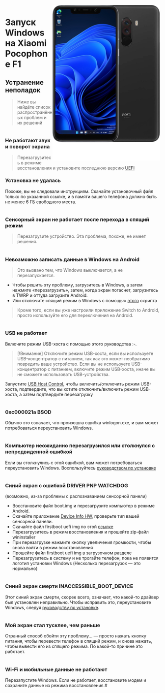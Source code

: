 <img align="right" src="beryllium.png" width="350" alt="Windows Installation on beryllium"> 


# Запуск Windows на Xiaomi Pocophone F1

## Устранение неполадок
> Ниже вы найдёте список распространённых проблем и их решений
#
### Не работают звук и поворот экрана
> Перезагрузитесь в режиме восстановления и установите последнюю версию [UEFI](https://github.com/n00b69/woa-beryllium/releases/tag/UEFI)
### Установка не удалась
Похоже, вы не следовали инструкциям. 
Скачайте установочный файл только по указанной ссылке, и в памяти вашего телефона должно быть не менее 6 ГБ свободного места. 
#
### Сенсорный экран не работает после перехода в спящий режим
> Перезагрузите устройство. Эта проблема, похоже, не имеет решения.
#
### Невозможно записать данные в Windows на Android
> Это вызвано тем, что Windows выключается, а не перезапускается.
- Чтобы решить эту проблему, загрузитесь в Windows, а затем нажмите «перезагрузить», затем, когда экран погаснет, загрузитесь в TWRP и оттуда загрузите Android.
- Или отключите спящий режим в Windows с помощью [этого](https://github.com/n00b69/woa-beryllium/releases/tag/1.0) скрипта 
> Кроме того, если вы уже настроили приложение Switch to Android, просто используйте его для переключения на Android.
#
### USB не работает
Включите режим USB-хоста с помощью этого руководства :-.
> [!Внимание]
> Отключите режим USB-хоста, если вы используете USB-концентратор с питанием, так как это может необратимо повредить ваше устройство. Если вы не используете USB-концентратор с питанием, включите режим USB-хоста, иначе вы не сможете использовать USB-устройства.

Запустите [USB Host Control](https://github.com/erdilS/Port-Windows-11-Xiaomi-Pad-5/releases/download/USBHost/USB.Host.Mode.Control.V4.0.vbs), чтобы включить/отключить режим USB-хоста, подтвердите, что вы хотите отключить/включить режим USB-хоста, а затем подтвердите перезагрузку
#
### 0xc000021a BSOD
Обычно это означает, что произошла ошибка winlogon.exe, и вам может потребоваться переустановить Windows.
#
### Компьютер неожиданно перезагрузился или столкнулся с непредвиденной ошибкой
Если вы столкнулись с этой ошибкой, вам может потребоваться переустановить Windows. Воспользуйтесь [руководством по установке](Installation.md)
#
### Синий экран с ошибкой DRIVER PNP WATCHDOG
(возможно, из-за проблемы с распознаванием сенсорной панели)
- Восстановите файл boot.img и перезагрузите компьютер в режиме Android.
- Скачайте приложение [Device Info HW](https://play.google.com/store/apps/details?id=ru.andr7e.deviceinfohw&pcampaignid=web_share), проверьте тип вашей сенсорной панели.
- Скачайте файл firstboot uefi img по этой [ссылке](https://github.com/Kumar-Jy/Windows-in-PocoF1-Without-PC/releases/tag/UEFI-Boot-Image)
- Перезагрузитесь в режим восстановления и прошейте zip-файл wininstaller
- При перезагрузке нажмите кнопку увеличения громкости, чтобы снова войти в режим восстановления
- Прошейте файл firstboot uefi img в загрузочном разделе
- Перезагрузитесь в систему и не трогайте телефон, пока не появится логотип установки Windows
(Несколько перезагрузок — это нормально)
#
### Синий экран смерти INACCESSIBLE_BOOT_DEVICE
Этот синий экран смерти, скорее всего, означает, что какой-то драйвер был установлен неправильно. Чтобы исправить это, переустановите Windows, следуя [руководству по установке](Installation.md).
#
### Мой экран стал тусклее, чем раньше
Странный способ обойти эту проблему... — просто нажать кнопку питания, чтобы перевести телефон в спящий режим, и снова нажать, чтобы вывести его из спящего режима. По какой-то причине это работает.
#
### Wi-Fi и мобильные данные не работают
Перезапустите Windows. Если не работает, восстановите модем и сохраните данные из режима восстановления.#